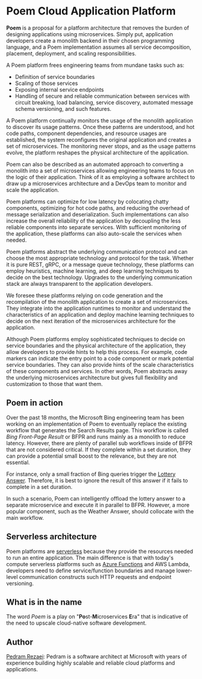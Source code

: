 # Poem Cloud Application Platform

**Poem** is a proposal for a platform architecture that removes the burden of designing applications using microservices. Simply put, application developers create a monolith backend in their chosen programming language, and a Poem implementation assumes all service decomposition, placement, deployment, and scaling responsibilities.

A Poem platform frees engineering teams from mundane tasks such as:

- Definition of service boundaries
- Scaling of those services
- Exposing internal service endpoints
- Handling of secure and reliable communication between services with circuit breaking, load balancing, service discovery, automated message schema versioning, and such features.

A Poem platform continually monitors the usage of the monolith application to discover its usage patterns. Once these patterns are understood, and hot code paths, component dependencies, and resource usages are established, the system reconfigures the original application and creates a set of microservices. The monitoring never stops, and as the usage patterns evolve, the platform reshapes the physical architecture of the application.

Poem can also be described as an automated approach to converting a monolith into a set of microservices allowing engineering teams to focus on the logic of their application. Think of it as employing a software architect to draw up a microservices architecture and a DevOps team to monitor and scale the application.

Poem platforms can optimize for low latency by colocating chatty components, optimizing for hot code paths, and reducing the overhead of message serialization and deserialization. Such implementations can also increase the overall reliability of the application by decoupling the less reliable components into separate services. With sufficient monitoring of the application, these platforms can also auto-scale the services when needed.

Poem platforms abstract the underlying communication protocol and can choose the most appropriate technology and protocol for the task. Whether it is pure REST, gRPC, or a message queue technology, these platforms can employ heuristics, machine learning, and deep learning techniques to decide on the best technology. Upgrades to the underlying communication stack are always transparent to the application developers.

We foresee these platforms relying on code generation and the recompilation of the monolith application to create a set of microservices. They integrate into the application runtimes to monitor and understand the characteristics of an application and deploy machine learning techniques to decide on the next iteration of the microservices architecture for the application.

Although Poem platforms employ sophisticated techniques to decide on service boundaries and the physical architecture of the application, they allow developers to provide hints to help this process. For example, code markers can indicate the entry point to a code component or mark potential service boundaries. They can also provide hints of the scale characteristics of these components and services. In other words, Poem abstracts away the underlying microservices architecture but gives full flexibility and customization to those that want them.

## Poem in action

Over the past 18 months, the Microsoft Bing engineering team has been working on an implementation of Poem to eventually replace the existing workflow that generates the Search Results page. This workflow is called *Bing Front-Page Result* or BFPR and runs mainly as a monolith to reduce latency. However, there are plenty of parallel sub workflows inside of BFPR that are not considered critical. If they complete within a set duration, they can provide a potential small boost to the relevance, but they are not essential.

For instance, only a small fraction of Bing queries trigger the [Lottery Answer](https://www.bing.com/search?q=lottery). Therefore, it is best to ignore the result of this answer if it fails to complete in a set duration.

In such a scenario, Poem can intelligently offload the lottery answer to a separate microservice and execute it in parallel to BFPR. However, a more popular component, such as the Weather Answer, should collocate with the main workflow.

## Serverless architecture

Poem platforms are [serverless](https://en.wikipedia.org/wiki/Serverless_computing) because they provide the resources needed to run an entire application. The main difference is that with today's compute serverless platforms such as [Azure Functions](https://docs.microsoft.com/en-us/azure/azure-functions/functions-overview) and AWS Lambda, developers need to define service/function boundaries and manage lower-level communication constructs such HTTP requests and endpoint versioning.

## What is in the name

The word *Poem* is a play on "**Po**st-**M**icroservices **E**ra" that is indicative of the need to upscale cloud-native software development.

## Author

[Pedram Rezaei](https://www.linkedin.com/in/pedramrezaei/): Pedram is a software architect at Microsoft with years of experience building highly scalable and reliable cloud platforms and applications.
